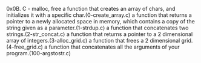 0x0B. C - malloc, free
a function that creates an array of chars, and initializes it with a specific char.(0-create_array.c)
a function that returns a pointer to a newly allocated space in memory, which contains a copy of the string given as a parameter.(1-strdup.c)
a function that concatenates two strings.(2-str_concat.c)
a function that returns a pointer to a 2 dimensional array of integers.(3-alloc_grid.c)
a function that frees a 2 dimensional grid.(4-free_grid.c)
a function that concatenates all the arguments of your program.(100-argstostr.c)
